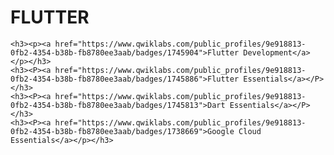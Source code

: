<!DOCTYPE html>
<html>
<body>
    <h1>FLUTTER</h1>
  
    <h3><p><a href="https://www.qwiklabs.com/public_profiles/9e918813-0fb2-4354-b38b-fb8780ee3aab/badges/1745904">Flutter Development</a></p></h3>
    <h3><P><a href="https://www.qwiklabs.com/public_profiles/9e918813-0fb2-4354-b38b-fb8780ee3aab/badges/1745886">Flutter Essentials</a></P></h3>
    <h3><P><a href="https://www.qwiklabs.com/public_profiles/9e918813-0fb2-4354-b38b-fb8780ee3aab/badges/1745813">Dart Essentials</a></P></h3>
    <h3><P><a href="https://www.qwiklabs.com/public_profiles/9e918813-0fb2-4354-b38b-fb8780ee3aab/badges/1738669">Google Cloud Essentials</a></p></h3>
</body>
</html>
